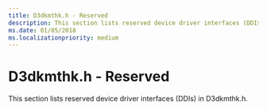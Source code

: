 ```yaml
---
title: D3dkmthk.h - Reserved
description: This section lists reserved device driver interfaces (DDIs) in D3dkmthk.h.
ms.date: 01/05/2018
ms.localizationpriority: medium
---
```


# <span id="display.d3dkmthk_h_-_reserved"></span>D3dkmthk.h - Reserved


This section lists reserved device driver interfaces (DDIs) in D3dkmthk.h.

 

 





